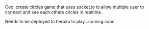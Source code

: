 Cool create circles game that uses socket.io to allow multiple user to connect and see each others circles in realtime.

Needs to be deployed to heroku to play...coming soon
